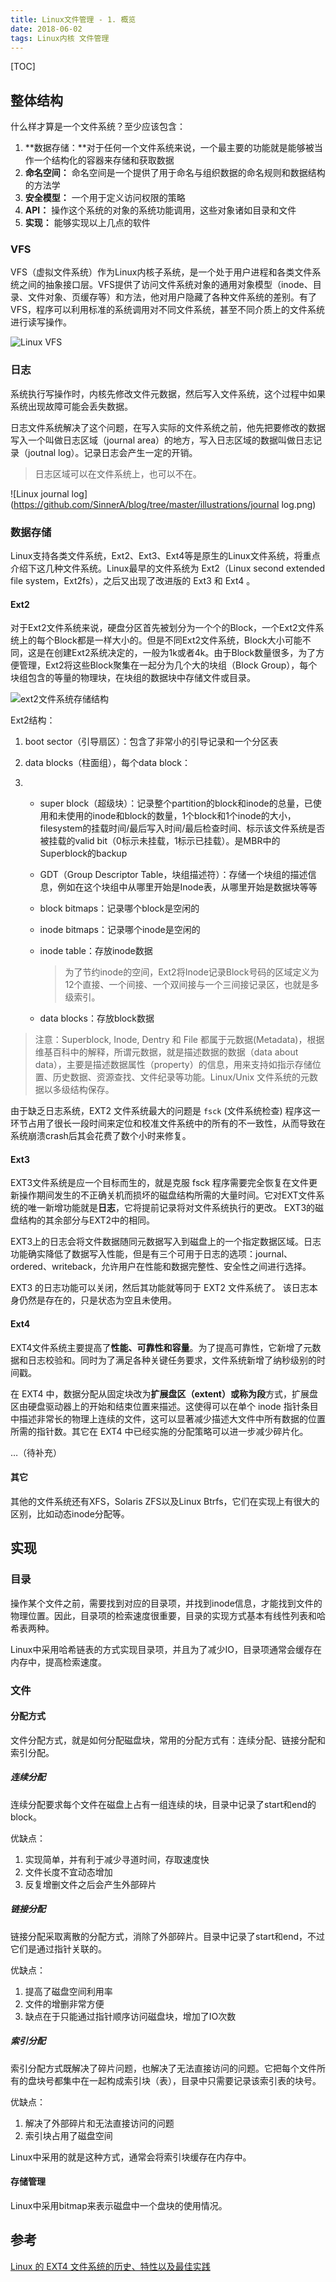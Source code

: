 ```yaml
---
title: Linux文件管理 - 1. 概览
date: 2018-06-02
tags: Linux内核 文件管理
---
```


[TOC]

## 整体结构

什么样才算是一个文件系统？至少应该包含：

1. **数据存储：**对于任何一个文件系统来说，一个最主要的功能就是能够被当作一个结构化的容器来存储和获取数据
2. **命名空间：** 命名空间是一个提供了用于命名与组织数据的命名规则和数据结构的方法学
3. **安全模型：** 一个用于定义访问权限的策略
4. **API：** 操作这个系统的对象的系统功能调用，这些对象诸如目录和文件
5. **实现：** 能够实现以上几点的软件

### VFS

VFS（虚拟文件系统）作为Linux内核子系统，是一个处于用户进程和各类文件系统之间的抽象接口层。VFS提供了访问文件系统对象的通用对象模型（inode、目录、文件对象、页缓存等）和方法，他对用户隐藏了各种文件系统的差别。有了VFS，程序可以利用标准的系统调用对不同文件系统，甚至不同介质上的文件系统进行读写操作。

![Linux VFS](https://github.com/SinnerA/blog/tree/master/illustrations/VFS.png)

### 日志

系统执行写操作时，内核先修改文件元数据，然后写入文件系统，这个过程中如果系统出现故障可能会丢失数据。

日志文件系统解决了这个问题，在写入实际的文件系统之前，他先把要修改的数据写入一个叫做日志区域（journal area）的地方，写入日志区域的数据叫做日志记录（joutnal log）。记录日志会产生一定的开销。

> 日志区域可以在文件系统上，也可以不在。

![Linux journal log](https://github.com/SinnerA/blog/tree/master/illustrations/journal log.png)

### 数据存储

Linux支持各类文件系统，Ext2、Ext3、Ext4等是原生的Linux文件系统，将重点介绍下这几种文件系统。Linux最早的文件系统为 Ext2（Linux second extended file system，Ext2fs），之后又出现了改进版的 Ext3 和 Ext4 。

#### Ext2

对于Ext2文件系统来说，硬盘分区首先被划分为一个个的Block，一个Ext2文件系统上的每个Block都是一样大小的。但是不同Ext2文件系统，Block大小可能不同，这是在创建Ext2系统决定的，一般为1k或者4k。由于Block数量很多，为了方便管理，Ext2将这些Block聚集在一起分为几个大的块组（Block Group），每个块组包含的等量的物理块，在块组的数据块中存储文件或目录。

![ext2文件系统存储结构](https://github.com/SinnerA/blog/tree/master/illustrations/Ext2.png)

Ext2结构：

1. boot sector（引导扇区）：包含了非常小的引导记录和一个分区表

2. data blocks（柱面组），每个data block：

3. - super block（超级块）：记录整个partition的block和inode的总量，已使用和未使用的inode和block的数量，1个block和1个inode的大小，filesystem的挂载时间/最后写入时间/最后检查时间、标示该文件系统是否被挂载的valid bit（0标示未挂载，1标示已挂载）。是MBR中的Superblock的backup

   - GDT（Group Descriptor Table，块组描述符）：存储一个块组的描述信息，例如在这个块组中从哪里开始是Inode表，从哪里开始是数据块等等

   - block bitmaps：记录哪个block是空闲的

   - inode bitmaps：记录哪个inode是空闲的

   - inode table：存放inode数据

     > 为了节约inode的空间，Ext2将Inode记录Block号码的区域定义为12个直接、一个间接、一个双间接与一个三间接记录区，也就是多级索引。

   - data blocks：存放block数据

> 注意：Superblock, Inode, Dentry 和 File 都属于元数据(Metadata)，根据维基百科中的解释，所谓元数据，就是描述数据的数据（data about data），主要是描述数据属性（property）的信息，用来支持如指示存储位置、历史数据、资源查找、文件纪录等功能。Linux/Unix 文件系统的元数据以多级结构保存。

由于缺乏日志系统，EXT2 文件系统最大的问题是 `fsck` (文件系统检查) 程序这一环节占用了很长一段时间来定位和校准文件系统中的所有的不一致性，从而导致在系统崩溃crash后其会花费了数个小时来修复。

#### Ext3

EXT3文件系统是应一个目标而生的，就是克服 fsck 程序需要完全恢复在文件更新操作期间发生的不正确关机而损坏的磁盘结构所需的大量时间。它对EXT文件系统的唯一新增功能就是**日志**，它将提前记录将对文件系统执行的更改。 EXT3的磁盘结构的其余部分与EXT2中的相同。

EXT3上的日志会将文件数据随同元数据写入到磁盘上的一个指定数据区域。日志功能确实降低了数据写入性能，但是有三个可用于日志的选项：journal、ordered、writeback，允许用户在性能和数据完整性、安全性之间进行选择。 

EXT3 的日志功能可以关闭，然后其功能就等同于 EXT2 文件系统了。 该日志本身仍然是存在的，只是状态为空且未使用。 

#### Ext4

EXT4文件系统主要提高了**性能、可靠性和容量**。为了提高可靠性，它新增了元数据和日志校验和。同时为了满足各种关键任务要求，文件系统新增了纳秒级别的时间戳。

在 EXT4 中，数据分配从固定块改为**扩展盘区（extent）或称为段**方式，扩展盘区由硬盘驱动器上的开始和结束位置来描述。这使得可以在单个 inode 指针条目中描述非常长的物理上连续的文件，这可以显著减少描述大文件中所有数据的位置所需的指针数。其它在 EXT4 中已经实施的分配策略可以进一步减少碎片化。

…（待补充）

#### 其它

其他的文件系统还有XFS，Solaris ZFS以及Linux Btrfs，它们在实现上有很大的区别，比如动态inode分配等。

## 实现

### 目录

操作某个文件之前，需要找到对应的目录项，并找到inode信息，才能找到文件的物理位置。因此，目录项的检索速度很重要，目录的实现方式基本有线性列表和哈希表两种。

Linux中采用哈希链表的方式实现目录项，并且为了减少IO，目录项通常会缓存在内存中，提高检索速度。

### 文件

#### 分配方式

文件分配方式，就是如何分配磁盘块，常用的分配方式有：连续分配、链接分配和索引分配。

##### 连续分配

连续分配要求每个文件在磁盘上占有一组连续的块，目录中记录了start和end的block。

优缺点：

1. 实现简单，并有利于减少寻道时间，存取速度快
2. 文件长度不宜动态增加
3. 反复增删文件之后会产生外部碎片

##### 链接分配

链接分配采取离散的分配方式，消除了外部碎片。目录中记录了start和end，不过它们是通过指针关联的。

优缺点：

1. 提高了磁盘空间利用率
2. 文件的增删非常方便
3. 缺点在于只能通过指针顺序访问磁盘块，增加了IO次数

##### 索引分配

索引分配方式既解决了碎片问题，也解决了无法直接访问的问题。它把每个文件所有的盘块号都集中在一起构成索引块（表），目录中只需要记录该索引表的块号。

优缺点：

1. 解决了外部碎片和无法直接访问的问题
2. 索引块占用了磁盘空间

Linux中采用的就是这种方式，通常会将索引块缓存在内存中。

#### 存储管理

Linux中采用bitmap来表示磁盘中一个盘块的使用情况。

## 参考

[Linux 的 EXT4 文件系统的历史、特性以及最佳实践](https://linux.cn/article-8685-1.html)
